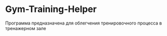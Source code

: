 # Gym-Training-Helper
Программа предназначена для облегчения тренировочного процесса в тренажерном зале
